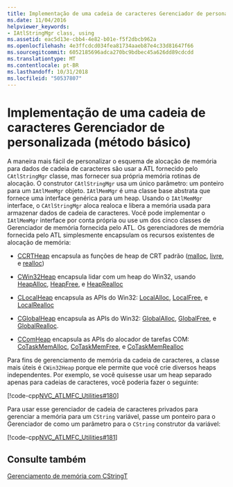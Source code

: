 ```yaml
---
title: Implementação de uma cadeia de caracteres Gerenciador de personalizada (método básico)
ms.date: 11/04/2016
helpviewer_keywords:
- IAtlStringMgr class, using
ms.assetid: eac5d13e-cbb4-4e82-b01e-f5f2dbcb962a
ms.openlocfilehash: 4e3ffcdcd034fea81734aaeb87e4c33d81647f66
ms.sourcegitcommit: 6052185696adca270bc9bdbec45a626dd89cdcdd
ms.translationtype: MT
ms.contentlocale: pt-BR
ms.lasthandoff: 10/31/2018
ms.locfileid: "50537807"
---
```

# <a name="implementation-of-a-custom-string-manager-basic-method"></a>Implementação de uma cadeia de caracteres Gerenciador de personalizada (método básico)

A maneira mais fácil de personalizar o esquema de alocação de memória para dados de cadeia de caracteres são usar a ATL fornecido pelo `CAtlStringMgr` classe, mas fornecer sua própria memória rotinas de alocação. O construtor `CAtlStringMgr` usa um único parâmetro: um ponteiro para um `IAtlMemMgr` objeto. `IAtlMemMgr` é uma classe base abstrata que fornece uma interface genérica para um heap. Usando o `IAtlMemMgr` interface, o `CAtlStringMgr` aloca realoca e libera a memória usada para armazenar dados de cadeia de caracteres. Você pode implementar o `IAtlMemMgr` interface por conta própria ou use um dos cinco classes de Gerenciador de memória fornecida pelo ATL. Os gerenciadores de memória fornecida pelo ATL simplesmente encapsulam os recursos existentes de alocação de memória:

- [CCRTHeap](../atl/reference/ccrtheap-class.md) encapsula as funções de heap de CRT padrão ([malloc](../c-runtime-library/reference/malloc.md), [livre](../c-runtime-library/reference/free.md), e [realloc](../c-runtime-library/reference/realloc.md))

- [CWin32Heap](../atl/reference/cwin32heap-class.md) encapsula lidar com um heap do Win32, usando [HeapAlloc](/windows/desktop/api/heapapi/nf-heapapi-heapalloc), [HeapFree](/windows/desktop/api/heapapi/nf-heapapi-heapfree), e [HeapRealloc](/windows/desktop/api/heapapi/nf-heapapi-heaprealloc)

- [CLocalHeap](../atl/reference/clocalheap-class.md) encapsula as APIs do Win32: [LocalAlloc](/windows/desktop/api/winbase/nf-winbase-localalloc), [LocalFree](/windows/desktop/api/winbase/nf-winbase-localfree), e [LocalRealloc](/windows/desktop/api/winbase/nf-winbase-localrealloc)

- [CGlobalHeap](../atl/reference/cglobalheap-class.md) encapsula as APIs do Win32: [GlobalAlloc](/windows/desktop/api/winbase/nf-winbase-globalalloc), [GlobalFree](/windows/desktop/api/winbase/nf-winbase-globalfree), e [GlobalRealloc](/windows/desktop/api/winbase/nf-winbase-globalrealloc).

- [CComHeap](../atl/reference/ccomheap-class.md) encapsula as APIs do alocador de tarefas COM: [CoTaskMemAlloc](/windows/desktop/api/combaseapi/nf-combaseapi-cotaskmemalloc), [CoTaskMemFree](/windows/desktop/api/combaseapi/nf-combaseapi-cotaskmemfree), e [CoTaskMemRealloc](/windows/desktop/api/combaseapi/nf-combaseapi-cotaskmemrealloc)

Para fins de gerenciamento de memória da cadeia de caracteres, a classe mais úteis é `CWin32Heap` porque ele permite que você crie diversos heaps independentes. Por exemplo, se você quisesse usar um heap separado apenas para cadeias de caracteres, você poderia fazer o seguinte:

[!code-cpp[NVC_ATLMFC_Utilities#180](../atl-mfc-shared/codesnippet/cpp/implementation-of-a-custom-string-manager-basic-method_1.cpp)]

Para usar esse gerenciador de cadeia de caracteres privados para gerenciar a memória para um `CString` variável, passe um ponteiro para o Gerenciador de como um parâmetro para o `CString` construtor da variável:

[!code-cpp[NVC_ATLMFC_Utilities#181](../atl-mfc-shared/codesnippet/cpp/implementation-of-a-custom-string-manager-basic-method_2.cpp)]

## <a name="see-also"></a>Consulte também

[Gerenciamento de memória com CStringT](../atl-mfc-shared/memory-management-with-cstringt.md)

